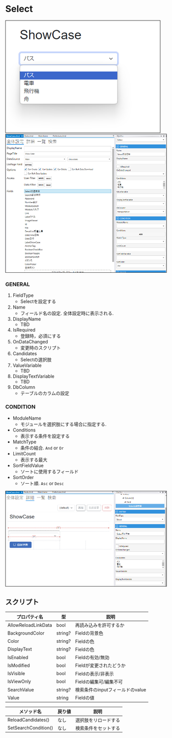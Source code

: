 # Select


<img src="../../images/Select表示.png" alt="Select表示" title="Select表示" style="border: 1px solid;">

<img src="../../images/Select設定.png" alt="Select設定" title="Select設定" style="border: 1px solid;" >

### GENERAL
1. FieldType
    - Selectを設定する
2. Name
    - フィールド名の設定. 全体設定時に表示される.
3. DisplayName
    - TBD
4. IsRequired
    - 登録時，必須にする
5. OnDataChanged
   - 変更時のスクリプト
6. Candidates
   - Selectの選択肢
7. ValueVariable
   - TBD
8. DisplayTextVariable
   - TBD
9. DbColumn
    - テーブルのカラムの設定

### CONDITION
- ModuleName
  - モジュールを選択肢にする場合に指定する.
- Conditions
  - 表示する条件を設定する
- MatchType
  - 条件の結合. `And` or `Or`
- LimitCount
  - 表示する最大
- SortFieldValue
  - ソートに使用するフィールド
- SortOrder
  - ソート順. `Asc` or `Desc`

<img src="../../images/Select詳細.png" alt="Select詳細" title="Select詳細" style="border: 1px solid;">


## スクリプト
| プロパティ名              | 型       | 説明                    |
|---------------------|---------|-----------------------|
| AllowReloadLinkData | bool    | 再読み込みを許可するか           | 
| BackgroundColor     | string? | Fieldの背景色             | 
| Color               | string? | Fieldの色               |
| DisplayText         | string? | Fieldの色               |
| IsEnabled           | bool    | Fieldの有効/無効           |
| IsModified          | bool    | Fieldが変更されたどうか        |
| IsVisible           | bool    | Fieldの表示/非表示          |
| IsViewOnly          | bool    | Fieldの編集可/編集不可        |
| SearchValue         | string? | 検索条件のinputフィールドのvalue |
| Value               | string  | Fieldの値               |

| メソッド名                | 戻り値 | 説明         |
|----------------------|-----|------------|
| ReloadCandidates()   | なし  | 選択肢をリロードする |
| SetSearchCondition() | なし  | 検索条件をセットする |





